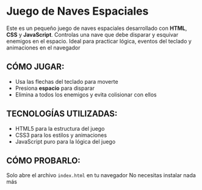 # Juego de Naves Espaciales

Este es un pequeño juego de naves espaciales desarrollado con **HTML**, **CSS** y **JavaScript**. Controlas una nave que debe disparar y esquivar enemigos en el espacio. Ideal para practicar lógica, eventos del teclado y animaciones en el navegador

## CÓMO JUGAR:
- Usa las flechas del teclado para moverte
- Presiona **espacio** para disparar
- Elimina a todos los enemigos y evita colisionar con ellos

## TECNOLOGÍAS UTILIZADAS:
- HTML5 para la estructura del juego
- CSS3 para los estilos y animaciones
- JavaScript puro para la lógica del juego

## CÓMO PROBARLO:
Solo abre el archivo `index.html` en tu navegador
No necesitas instalar nada más
